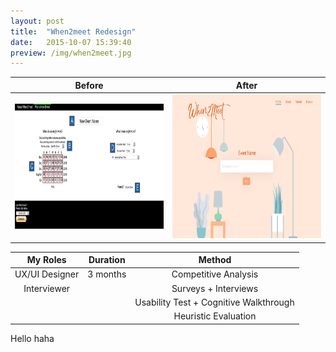 ```yaml
---
layout: post
title:  "When2meet Redesign"
date:   2015-10-07 15:39:40
preview: /img/when2meet.jpg
---
```




Before                                                              |  After
--------------------------------------------------------------------|--------------------------------------------------------------------
<img src="/img/when2meet now.png" alt="When2meet" title="Old version" height="200" width="400"/> |<img src="/img/when2meet homepage.jpg" alt="When2meet" title="New version" height="230" />

|    My Roles    | Duration |                 Method                 |
|:--------------:|:--------:|:--------------------------------------:|
| UX/UI Designer | 3 months |          Competitive Analysis          |
|   Interviewer  |          |          Surveys + Interviews          |
|                |          | Usability Test + Cognitive Walkthrough |
|                |          |          Heuristic Evaluation          |


Hello
haha

